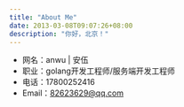 ```yaml
---
title: "About Me"
date: 2013-03-08T09:07:26+08:00
description: "你好，北京！"
---
```




- 网名：anwu | 安伍
- 职业：golang开发工程师/服务端开发工程师
- 电话：17800252416
- Email：82623629@qq.com

